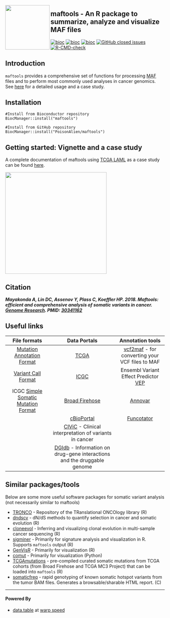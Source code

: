 <img src="vignettes/maftools_hex.svg" align="left" height="140" /></a>

## maftools - An R package to summarize, analyze and visualize MAF files

[![bioc](http://www.bioconductor.org/shields/downloads/maftools.svg)](https://bioconductor.org/packages/stats/bioc/maftools/) 
[![bioc](http://www.bioconductor.org/shields/years-in-bioc/maftools.svg)](http://bioconductor.org/packages/devel/bioc/html/maftools.html)
[![bioc](http://www.bioconductor.org/shields/build/devel/bioc/maftools.svg)](http://bioconductor.org/checkResults/devel/bioc-LATEST/maftools/)
[![GitHub closed issues](https://img.shields.io/github/issues-closed-raw/poisonalien/maftools.svg)](https://github.com/poisonalien/maftools/issues)
  [![R-CMD-check](https://github.com/PoisonAlien/maftools/workflows/R-CMD-check/badge.svg)](https://github.com/PoisonAlien/maftools/actions)

## Introduction

`maftools` provides a comprehensive set of functions for processing [MAF](https://docs.gdc.cancer.gov/Data/File_Formats/MAF_Format/) files and to perform most commonly used analyses in cancer genomics. See [here](http://bioconductor.org/packages/release/bioc/vignettes/maftools/inst/doc/maftools.html) for a detailed usage and a case study.

## Installation
```{r}
#Install from Bioconductor repository
BiocManager::install("maftools")

#Install from GitHub repository
BiocManager::install("PoisonAlien/maftools")
```

## Getting started: Vignette and a case study

A complete documentation of maftools using [TCGA LAML](https://www.nejm.org/doi/full/10.1056/nejmoa1301689) as a case study can be found [here](http://bioconductor.org/packages/release/bioc/vignettes/maftools/inst/doc/maftools.html).

<p align="left">
<img src="https://user-images.githubusercontent.com/8164062/97981605-d8a59500-1dd2-11eb-9f5e-cc808f7b3f91.gif" height="320">
</p>

## Citation

**_Mayakonda A, Lin DC, Assenov Y, Plass C, Koeffler HP. 2018. Maftools: efficient and comprehensive analysis of somatic variants in cancer. [Genome Research](https://doi.org/10.1101/gr.239244.118). PMID: [30341162](https://www.ncbi.nlm.nih.gov/pubmed/?term=30341162)_**


## Useful links


|                                                    File formats                                                    |                                           Data Portals                                          |                                        Annotation tools                                       |
|:------------------------------------------------------------------------------------------------------------------:|:-----------------------------------------------------------------------------------------------:|:---------------------------------------------------------------------------------------------:|
|               [Mutation Annotation Format](https://docs.gdc.cancer.gov/Data/File_Formats/MAF_Format/)              |                               [TCGA](http://cancergenome.nih.gov)                               |       [vcf2maf](https://github.com/mskcc/vcf2maf) - for converting your VCF files to MAF      |
|                      [Variant Call Format](https://en.wikipedia.org/wiki/Variant_Call_Format)                      |                                  [ICGC](https://docs.icgc.org/)                                 | Ensembl Variant Effect Predictor [VEP](http://www.ensembl.org/info/docs/tools/vep/index.html) |
| ICGC [Simple Somatic Mutation Format](https://docs.icgc.org/submission/guide/icgc-simple-somatic-mutation-format/) |                        [Broad Firehose](https://gdac.broadinstitute.org/)                       |           [Annovar](https://doc-openbio.readthedocs.io/projects/annovar/en/latest/)           |
|                                                                                                                    |                            [cBioPortal](https://www.cbioportal.org/)                            |    [Funcotator](https://gatk.broadinstitute.org/hc/en-us/articles/360037224432-Funcotator)    |
|                                                                                                                    |        [CIViC](https://civicdb.org/home) - Clinical interpretation of variants in cancer        |                                                                                               |
|                                                                                                                    | [DGIdb](http://www.dgidb.org/) - Information on drug-gene interactions and the druggable genome |                                                                                               |


## Similar packages/tools

Below are some more useful software packages for somatic variant analysis (not necessarily similar to maftools)

* [TRONCO](https://github.com/BIMIB-DISCo/TRONCO) - Repository of the TRanslational ONCOlogy library (R)
* [dndscv](https://github.com/im3sanger/dndscv) - dN/dS methods to quantify selection in cancer and somatic evolution (R)
* [cloneevol](https://github.com/hdng/clonevol) - Inferring and visualizing clonal evolution in multi-sample cancer sequencing (R)
* [sigminer](https://github.com/ShixiangWang/sigminer) - Primarily for signature analysis and visualization in R. Supports `maftools` output (R)
* [GenVisR](https://github.com/griffithlab/GenVisR) - Primarily for visualization (R)
* [comut](https://github.com/vanallenlab/comut) - Primarily for visualization (Python)
* [TCGAmutations](https://github.com/PoisonAlien/TCGAmutations) - pre-compiled curated somatic mutations from TCGA cohorts (from Broad Firehose and TCGA MC3 Project) that can be loaded into `maftools` (R)
* [somaticfreq](<https://github.com/PoisonAlien/somaticfreq>) - rapid genotyping of known somatic hotspot variants from the tumor BAM files. Generates a browsable/sharable HTML report. (C)

***

#### Powered By

* [data.table](https://github.com/Rdatatable/data.table/wiki) at [warp speed](https://en.wikipedia.org/wiki/Warp_drive)
